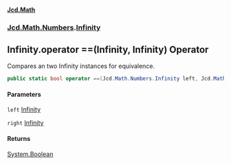 #### [Jcd.Math](index.md 'index')
### [Jcd.Math.Numbers](Jcd.Math.Numbers.md 'Jcd.Math.Numbers').[Infinity](Jcd.Math.Numbers.Infinity.md 'Jcd.Math.Numbers.Infinity')

## Infinity.operator ==(Infinity, Infinity) Operator

Compares an two Infinity instances for equivalence.

```csharp
public static bool operator ==(Jcd.Math.Numbers.Infinity left, Jcd.Math.Numbers.Infinity right);
```
#### Parameters

<a name='Jcd.Math.Numbers.Infinity.op_Equality(Jcd.Math.Numbers.Infinity,Jcd.Math.Numbers.Infinity).left'></a>

`left` [Infinity](Jcd.Math.Numbers.Infinity.md 'Jcd.Math.Numbers.Infinity')

<a name='Jcd.Math.Numbers.Infinity.op_Equality(Jcd.Math.Numbers.Infinity,Jcd.Math.Numbers.Infinity).right'></a>

`right` [Infinity](Jcd.Math.Numbers.Infinity.md 'Jcd.Math.Numbers.Infinity')

#### Returns
[System.Boolean](https://docs.microsoft.com/en-us/dotnet/api/System.Boolean 'System.Boolean')